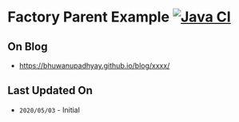 # Factory Parent Example [![Java CI](https://github.com/BhuwanUpadhyay/18-hystrix-resilency-patterns/workflows/Java%20CI/badge.svg)](https://github.com/BhuwanUpadhyay/18-hystrix-resilency-patterns/actions)

## On Blog
- https://bhuwanupadhyay.github.io/blog/xxxx/

## Last Updated On
- `2020/05/03` - Initial

